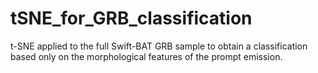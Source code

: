 # tSNE_for_GRB_classification
t-SNE applied to the full Swift-BAT GRB sample to obtain a classification based only on the morphological features of the prompt emission.
